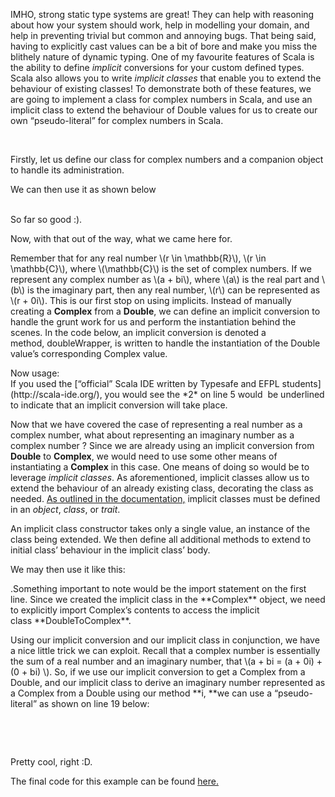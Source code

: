 
IMHO, strong static type systems are great! They can help with reasoning about how your system should work, help in modelling your domain, and help in preventing trivial but common and annoying bugs. That being said, having to explicitly cast values can be a bit of bore and make you miss the blithely nature of dynamic typing. One of my favourite features of Scala is the ability to define *implicit* conversions for your custom defined types. Scala also allows you to write *implicit classes* that enable you to extend the behaviour of existing classes! To demonstrate both of these features, we are going to implement a class for complex numbers in Scala, and use an implicit class to extend the behaviour of Double values for us to create our own “pseudo-literal” for complex numbers in Scala.

 

Firstly, let us define our class for complex numbers and a companion object to handle its administration.

<div class="gist-for-robots"><script src="http://gist.github.com/dc9d0a6f122367c8a2d9.js"></script></div>We can then use it as shown below

<div class="gist-for-robots"><script src="http://gist.github.com/810d1e11049dbe841c5c.js"></script></div> 

So far so good :).

Now, with that out of the way, what we came here for.

Remember that for any real number \\(r \in \mathbb{R}\\), \\(r \in \mathbb{C}\\), where \\(\mathbb{C}\\) is the set of complex numbers. If we represent any complex number as \\(a + bi\\), where \\(a\\) is the real part and \\(b\\) is the imaginary part, then any real number, \\(r\\) can be represented as \\(r + 0i\\). This is our first stop on using implicits. Instead of manually creating a **Complex** from a **Double**, we can define an implicit conversion to handle the grunt work for us and perform the instantiation behind the scenes. In the code below, an implicit conversion is denoted a method, doubleWrapper, is written to handle the instantiation of the Double value’s corresponding Complex value.

<div class="gist-for-robots"><script src="http://gist.github.com/b672a1243597e49cec4b.js"></script></div>Now usage:

<div class="gist-for-robots"><script src="http://gist.github.com/a4cd754b54d658db4403.js"></script></div>If you used the [“official” Scala IDE written by Typesafe and EFPL students](http://scala-ide.org/), you would see the *2* on line 5 would  be underlined to indicate that an implicit conversion will take place.

Now that we have covered the case of representing a real number as a complex number, what about representing an imaginary number as a complex number ? Since we are already using an implicit conversion from **Double** to **Complex**, we would need to use some other means of instantiating a **Complex** in this case. One means of doing so would be to leverage *implicit classes*. As aforementioned, implicit classes allow us to extend the behaviour of an already existing class, decorating the class as needed. [As outlined in the documentation,](http://docs.scala-lang.org/overviews/core/implicit-classes.html) implicit classes must be defined in an *object*, *class*, or *trait*.

<div class="gist-for-robots"><script src="http://gist.github.com/3ccf79b89556305b34bf.js"></script></div>An implicit class constructor takes only a single value, an instance of the class being extended. We then define all additional methods to extend to initial class’ behaviour in the implicit class’ body.

We may then use it like this:

<div class="gist-for-robots"><script src="http://gist.github.com/89f1bcfb9383f4f3e7a1.js"></script></div>.Something important to note would be the import statement on the first line. Since we created the implicit class in the **Complex** object, we need to explicitly import Complex’s contents to access the implicit class **DoubleToComplex**.

Using our implicit conversion and our implicit class in conjunction, we have a nice little trick we can exploit. Recall that a complex number is essentially the sum of a real number and an imaginary number, that \\(a + bi = (a + 0i) + (0 + bi) \\). So, if we use our implicit conversion to get a Complex from a Double, and our implicit class to derive an imaginary number represented as a Complex from a Double using our method **i, **we can use a “pseudo-literal” as shown on line 19 below:

 

<div class="gist-for-robots"><script src="http://gist.github.com/e850373d98cc46a72b2e.js"></script></div> 

Pretty cool, right :D.

The final code for this example can be found [here.](https://github.com/InzamamRahaman/ScalaComplexNumbers)


